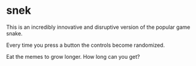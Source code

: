 # snek
This is an incredibly innovative and disruptive version of the popular game snake.

Every time you press a button the controls become randomized.

Eat the memes to grow longer. How long can you get?
